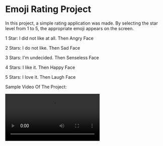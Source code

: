 # Emoji Rating Project
In this project, a simple rating application was made. By selecting the star level from 1 to 5, the appropriate emoji appears on the screen.

1 Star: I did not like at all. Then Angry Face

2 Stars: I do not like. Then Sad Face

3 Stars: I'm undecided. Then Senseless Face

4 Stars: I like it. Then Happy Face

5 Stars: I love it. Then Laugh Face


Sample Video Of The Project:



<video src="https://user-images.githubusercontent.com/58749629/211148603-8d39e25b-47a1-4992-a7ac-b0c8d3891cd1.mp4"></video>

